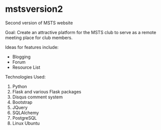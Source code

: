 # mstsversion2
Second version of MSTS website

Goal: Create an attractive platform for the MSTS club to serve as a remote meeting place for club members.

Ideas for features include:
  - Blogging
  - Forum
  - Resource List

Technologies Used:

1. Python
2. Flask and various Flask packages
3. Disqus comment system
4. Bootstrap 
5. JQuery
6. SQLAlchemy 
7. PostgreSQL
8. Linux Ubuntu


